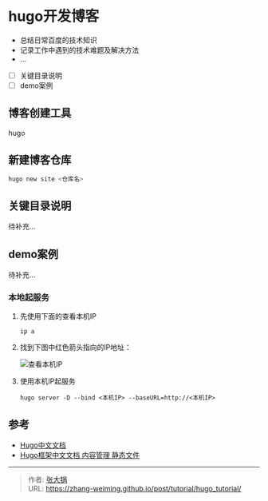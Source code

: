 # hugo开发博客


- 总结日常百度的技术知识
- 记录工作中遇到的技术难题及解决方法
- ...

- [ ] 关键目录说明
- [ ] demo案例

## 博客创建工具

hugo

## 新建博客仓库

``` sh
hugo new site <仓库名>
```

## 关键目录说明

待补充...

## demo案例

待补充...

### 本地起服务

1. 先使用下面的查看本机IP

    ``` shell
    ip a
    ```

2. 找到下图中红色箭头指向的IP地址：
    
    ![查看本机IP](/img/tutorial/ip_a.png)

3. 使用本机IP起服务
    
    ``` shell
    hugo server -D --bind <本机IP> --baseURL=http://<本机IP>
    ```

## 参考

- [Hugo中文文档](https://www.gohugo.org/doc/)
- [Hugo框架中文文档 内容管理 静态文件](https://www.andbible.com/post/hugo-content-management-static-files/)


---

> 作者: [张大锅](https://zhang-weiming.github.io/)  
> URL: https://zhang-weiming.github.io/post/tutorial/hugo_tutorial/  

